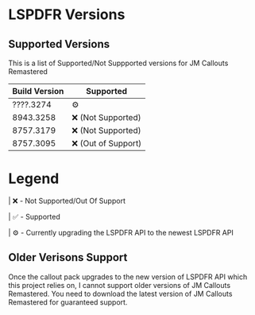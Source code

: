 ﻿# LSPDFR Versions

## Supported Versions

This is a list of Supported/Not Suppported versions for JM Callouts Remastered

| Build Version    | Supported          |
| -------------    | ------------------ |
| ????.3274        |  ⚙️                |
| 8943.3258        |  ❌ (Not Supported)|
| 8757.3179        |  ❌ (Not Supported)|
| 8757.3095        |  ❌ (Out of Support)|

# Legend

| ❌ - Not Supported/Out Of Support

| ✅ - Supported

| ⚙️ - Currently upgrading the LSPDFR API to the newest LSPDFR API

## Older Verisons Support

Once the callout pack upgrades to the new version of LSPDFR API which this project relies on, I cannot support older versions of JM Callouts Remastered. You need to download
the latest version of JM Callouts Remastered for guaranteed support. 
